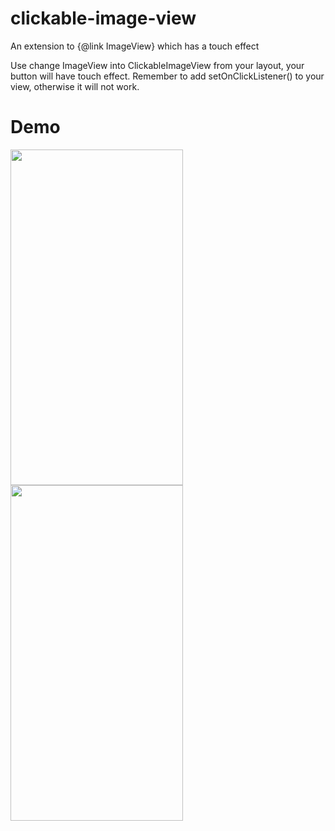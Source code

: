 # clickable-image-view
An extension to {@link ImageView} which has a touch effect

Use change ImageView into ClickableImageView from your layout, your button will have touch effect. 
Remember to add setOnClickListener() to your view, otherwise it will not work. 

# Demo
<img src="https://github.com/thanhbinh84/clickable-image-view/blob/master/app/src/main/res/drawable/ScreenShot.png" width="276" height="537" />
<img src="https://github.com/thanhbinh84/clickable-image-view/blob/master/app/src/main/res/drawable/ScreenShot1.png" width="276" height="537" />
